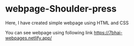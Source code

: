 # webpage-Shoulder-press
Here, I have created simple webpage using HTML and CSS

You can see webpage using following link
https://7bhai-webpages.netlify.app/
